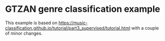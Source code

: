 # GTZAN genre classification example

This example is based on <https://music-classification.github.io/tutorial/part3_supervised/tutorial.html> with a couple of minor changes.